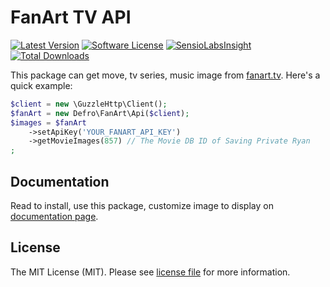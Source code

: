 # FanArt TV API

[![Latest Version](https://img.shields.io/github/release/defro/fanart-api.svg?style=flat-square)](https://github.com/defro/fanart-api/releases)
[![Software License](https://img.shields.io/badge/license-MIT-brightgreen.svg?style=flat-square)](LICENSE)
[![SensioLabsInsight](https://img.shields.io/sensiolabs/i/5d86f539-e1f9-4eb1-9c70-907a68aa8e9b.svg?style=flat-square)](https://insight.sensiolabs.com/projects/5d86f539-e1f9-4eb1-9c70-907a68aa8e9b)
[![Total Downloads](https://img.shields.io/packagist/dt/defro/fanart-api.svg?style=flat-square)](https://packagist.org/packages/defro/fanart-api)

This package can get move, tv series, music image from [fanart.tv](https://fanart.tv). Here's a quick example:

```php
$client = new \GuzzleHttp\Client();
$fanArt = new Defro\FanArt\Api($client);
$images = $fanArt
    ->setApiKey('YOUR_FANART_API_KEY')
    ->getMovieImages(857) // The Movie DB ID of Saving Private Ryan
;
```

## Documentation

Read to install, use this package, customize image to display on [documentation page](https://defro.github.io/fanart-api/).


## License

The MIT License (MIT). Please see [license file](LICENSE) for more information.
